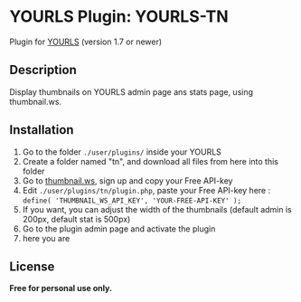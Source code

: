 # YOURLS Plugin: YOURLS-TN
Plugin for [YOURLS](http://yourls.org) (version 1.7 or newer)

Description
-----------
Display thumbnails on YOURLS admin page ans stats page, using thumbnail.ws.

Installation
------------
1. Go to the folder `./user/plugins/` inside your YOURLS
1. Create a folder named "tn", and download all files from here into this folder
1. Go to [thumbnail.ws](https://thumbnail.ws/), sign up and copy your Free API-key
1. Edit `./user/plugins/tn/plugin.php`, paste your Free API-key here : `define( 'THUMBNAIL_WS_API_KEY', 'YOUR-FREE-API-KEY' );`
1. If you want, you can adjust the width of the thumbnails (default admin is 200px, default stat is 500px)
1. Go to the plugin admin page and activate the plugin
1. here you are

License
-------
**Free for personal use only.**
